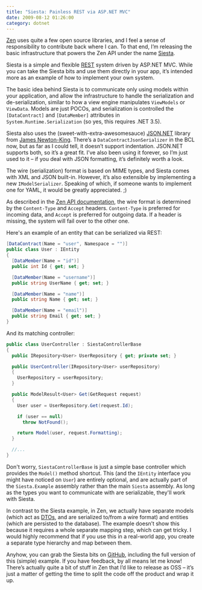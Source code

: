 ```yaml
---
title: "Siesta: Painless REST via ASP.NET MVC"
date: 2009-08-12 01:26:00
category: dotnet
---
```


[Zen](http://agilezen.com/) uses quite a few open source libraries, and I feel a sense of responsibility to contribute back where I can. To that end, I’m releasing the basic infrastructure that powers the Zen API under the name [Siesta](http://github.com/enkari/siesta/tree/master).

Siesta is a simple and flexible [REST](http://en.wikipedia.org/wiki/REST) system driven by ASP.NET MVC. While you can take the Siesta bits and use them directly in your app, it’s intended more as an example of how to implement your own system.

The basic idea behind Siesta is to communicate only using models within your application, and allow the infrastructure to handle the serialization and de-serialization, similar to how a view engine manipulates `ViewModels` or `ViewData`. Models are just POCOs, and serialization is controlled the `[DataContract]` and `[DataMember]` attributes in `System.Runtime.Serialization` (so yes, this requires .NET 3.5).

Siesta also uses the (sweet-with-extra-awesomesauce) [JSON.NET](http://www.codeplex.com/Json) library from [James Newton-King](http://james.newtonking.com/). There’s a `DataContractJsonSerializer` in the BCL now, but as far as I could tell, it doesn’t support indentation. JSON.NET supports both, so it’s a great fit. I’ve also been using it forever, so I’m just used to it – if you deal with JSON formatting, it’s definitely worth a look.

The wire (serialization) format is based on MIME types, and Siesta comes with XML and JSON built-in. However, it’s also extensible by implementing a new `IModelSerializer`. Speaking of which, if someone wants to implement one for YAML, it would be greatly appreciated. ;)

As described in the [Zen API documentation](http://learn.agilezen.com/api/concepts/formatting), the wire format is determined by the `Content-Type` and `Accept` headers. `Content-Type` is preferred for incoming data, and `Accept` is preferred for outgoing data. If a header is missing, the system will fail over to the other one.

Here's an example of an entity that can be serialized via REST:

```csharp
[DataContract(Name = "user", Namespace = "")]
public class User : IEntity
{
  [DataMember(Name = "id")]
  public int Id { get; set; }

  [DataMember(Name = "username")]
  public string UserName { get; set; }

  [DataMember(Name = "name")]
  public string Name { get; set; }

  [DataMember(Name = "email")]
  public string Email { get; set; }
}
```

And its matching controller:

```csharp
public class UserController : SiestaControllerBase
{
  public IRepository<User> UserRepository { get; private set; }

  public UserController(IRepository<User> userRepository)
  {
    UserRepository = userRepository;
  }

  public ModelResult<User> Get(GetRequest request)
  {
    User user = UserRepository.Get(request.Id);

    if (user == null)
      throw NotFound();

    return Model(user, request.Formatting);
  }

  //...
}
```

Don't worry, `SiestaControllerBase` is just a simple base controller which provides the `Model()` method shortcut. This (and the `IEntity` interface you might have noticed on `User`) are entirely optional, and are actually part of the `Siesta.Example` assembly rather than the main `Siesta` assembly. As long as the types you want to communicate with are serializable, they'll work with Siesta.

In contrast to the Siesta example, in Zen, we actually have separate models (which act as [DTOs](http://en.wikipedia.org/wiki/Data_Transfer_Object), and are serialized to/from a wire format) and entities (which are persisted to the database). The example doesn’t show this because it requires a whole separate mapping step, which can get tricky. I would highly recommend that if you use this in a real-world app, you create a separate type hierarchy and map between them.

Anyhow, you can grab the Siesta bits on [GitHub](http://github.com/enkari/siesta/tree/master), including the full version of this (simple) example. If you have feedback, by all means let me know! There’s actually quite a bit of stuff in Zen that I’d like to release as OSS – it’s just a matter of getting the time to split the code off the product and wrap it up.
